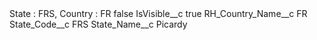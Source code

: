 <?xml version="1.0" encoding="UTF-8"?>
<CustomMetadata xmlns="http://soap.sforce.com/2006/04/metadata" xmlns:xsi="http://www.w3.org/2001/XMLSchema-instance" xmlns:xsd="http://www.w3.org/2001/XMLSchema">
    <label>State : FRS, Country : FR</label>
    <protected>false</protected>
    <values>
        <field>IsVisible__c</field>
        <value xsi:type="xsd:boolean">true</value>
    </values>
    <values>
        <field>RH_Country_Name__c</field>
        <value xsi:type="xsd:string">FR</value>
    </values>
    <values>
        <field>State_Code__c</field>
        <value xsi:type="xsd:string">FRS</value>
    </values>
    <values>
        <field>State_Name__c</field>
        <value xsi:type="xsd:string">Picardy</value>
    </values>
</CustomMetadata>
